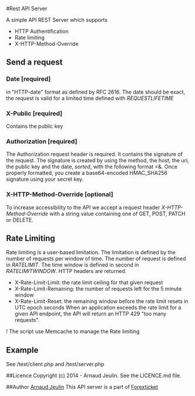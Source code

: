 #Rest API Server

A simple API REST Server which supports
- HTTP Authentification
- Rate limiting
- X-HTTP-Method-Override

## Send a request

### Date [required]
in "HTTP-date" format as defined by RFC 2616. The date should be exact, the request is valid for a limited time defined with *REQUESTLIFETIME*

### X-Public [required]
Contains the public key

### Authorization [required]
The Authorization request header is required. It contains the signature of the request. The signature is created by using the method, the host, the uri, the public key and the date, *sorted*, with the following format <parameter>=<URL-encoded value>&. Once properly formatted, you create a base64-encoded HMAC_SHA256 signature using your secret key.

### X-HTTP-Method-Override [optional]
To increase accessibility to the API we accept a request header *X-HTTP-Method-Override* with a string value containing one of GET, POST, PATCH or DELETE.

## Rate Limiting
Rate limiting is a user-based limitation. The limitation is defined by the number of requests per window of time. The number of request is defined in *RATELIMIT*. The time window is defined in second in *RATELIMITWINDOW*. 
HTTP headers are returned.
- X-Rate-Limit-Limit: the rate limit ceiling for that given request
- X-Rate-Limit-Remaining: the number of requests left for the 5 minute window
- X-Rate-Limit-Reset: the remaining window before the rate limit resets in UTC epoch seconds
When an application exceeds the rate limit for a given API endpoint, the API will return an HTTP 429 "too many requests".

! The script use Memcache to manage the Rate limiting

## Example
See /test/client.php and /test/server.php


##Licence
Copyright (c) 2014 - Arnaud Jeulin. See the LICENCE.md file.

##Author
[Arnaud Jeulin](https://twitter.com/dauran)
This API server is a part of [Forexticket](http://www.forexticket.com)